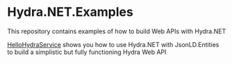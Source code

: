 # Hydra.NET.Examples
This repository contains examples of how to build Web APIs with Hydra.NET

[HelloHydraService](https://github.com/lambdakris/Hydra.NET.Examples/tree/main/HelloHydraService) shows you how to use Hydra.NET with JsonLD.Entities to build a simplistic but fully functioning Hydra Web API
